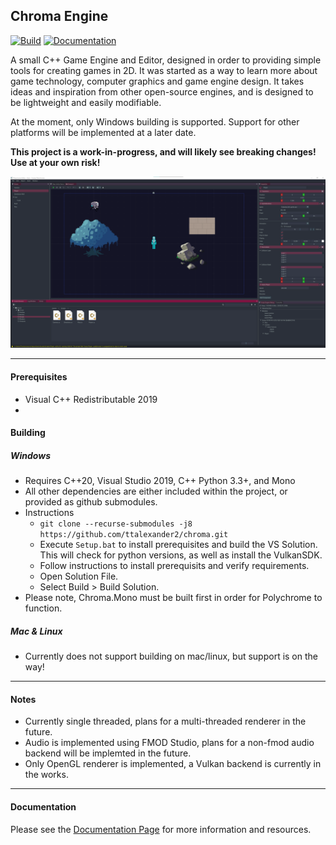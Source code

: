 ## Chroma Engine

[![Build](https://github.com/ttalexander2/chroma/actions/workflows/build.yml/badge.svg)](https://github.com/ttalexander2/chroma/actions/workflows/build.yml)
[![Documentation](https://github.com/ttalexander2/chroma/actions/workflows/main.yml/badge.svg)](https://github.com/ttalexander2/chroma/actions/workflows/main.yml)

A small C++ Game Engine and Editor, designed in order to providing simple tools for creating games in 2D. It was started as a way to learn more about game technology, computer graphics and game engine design. It takes ideas and inspiration from other open-source engines, and is designed to be lightweight and easily modifiable.

At the moment, only Windows building is supported. Support for other platforms will be implemented at a later date.

**This project is a work-in-progress, and will likely see breaking changes! Use at your own risk!**

![](https://raw.githubusercontent.com/ttalexander2/chroma/master/docs/screencap.png)

---


#### Prerequisites
- Visual C++ Redistributable 2019
- 

#### Building
##### Windows
- Requires C++20, Visual Studio 2019, C++  Python 3.3+, and Mono
- All other dependencies are either included within the project, or provided as github submodules.
- Instructions
    - `git clone --recurse-submodules -j8 https://github.com/ttalexander2/chroma.git`
    - Execute `Setup.bat` to install prerequisites and build the VS Solution. This will check for python versions, as well as install the VulkanSDK.
    - Follow instructions to install prerequisits and verify requirements.
    - Open Solution File.
    - Select Build > Build Solution.
 - Please note, Chroma.Mono must be built first in order for Polychrome to function.
     
##### Mac & Linux
- Currently does not support building on mac/linux, but support is on the way!

----
#### Notes
- Currently single threaded, plans for a multi-threaded renderer in the future.
- Audio is implemented using FMOD Studio, plans for a non-fmod audio backend will be implemted in the future.
- Only OpenGL renderer is implemented, a Vulkan backend is currently in the works.

---
#### Documentation

Please see the [Documentation Page](https://ttalexander2.github.io/chroma/) for more information and resources.
